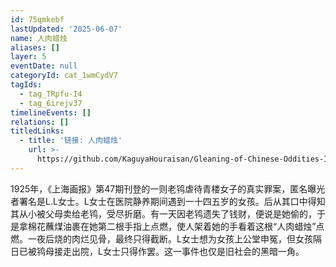 ```yaml
---
id: 75qmkebf
lastUpdated: '2025-06-07'
name: 人肉蜡烛
aliases: []
layer: 5
eventDate: null
categoryId: cat_1wmCydV7
tagIds:
  - tag_TRpfu-I4
  - tag_6irejv37
timelineEvents: []
relations: []
titledLinks:
  - title: '链接: 人肉蜡烛'
    url: >-
      https://github.com/KaguyaHouraisan/Gleaning-of-Chinese-Oddities-Iceberg/blob/main/%E4%B8%AD%E6%96%87%E4%BA%92%E8%81%94%E7%BD%91%E5%85%94%E5%AD%90%E6%B4%9E%E5%86%B0%E5%B1%B1%E5%9B%BE%E6%8B%BE%E9%81%97%C2%B7%E4%BA%94%C2%B7%E4%BA%BA%E8%82%89%E8%9C%A1%E7%83%9B.md
---
```

1925年，《上海画报》第47期刊登的一则老鸨虐待青楼女子的真实罪案，匿名曝光者署名是L.L女士。L女士在医院静养期间遇到一十四五岁的女孩。后从其口中得知其从小被父母卖给老鸨，受尽折磨。有一天因老鸨遗失了钱财，便说是她偷的，于是拿棉花蘸煤油裹在她第二根手指上点燃，使人架着她的手看着这根“人肉蜡烛”点燃。一夜后烧的肉烂见骨，最终只得截断。L女士想为女孩上公堂申冤，但女孩隔日已被鸨母接走出院，L女士只得作罢。这一事件也仅是旧社会的黑暗一角。
